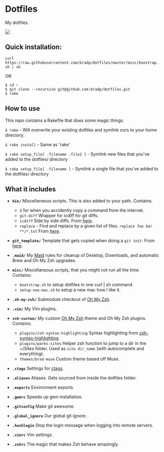 # Dotfiles

My dotfiles.

![](http://gifsb.in/codes/floppy-discs.gif)

## Quick installation:

```curl https://raw.githubusercontent.com/bradp/dotfiles/master/misc/boostrap.sh | sh```

*OR*

```
$ cd ~
$ git clone --recursive git@github.com:bradp/dotfiles.git
$ rake
```

## How to use

This repo contains a Rakefile that does some magic things.

``` $ rake ``` - Will overwrite your existing dotfiles and symlink ours to your home directory.

``` $ rake install ``` - Same as 'rake'

``` $ rake setup_file[ .filename .file2 ] ``` - Symlink new files that you've added to the dotfiles/ directory

``` $ rake setup_file[ .filename ] ``` - Symlink a single file that you've added to the dotfiles/ directory


## What it includes

* **`bin/`** Miscellaneous scripts. This is also added to your path. Contains:
 	* `$` for when you accidently copy a command from the internet.
 	* `git-diff` Wrapper for icdiff for git diffs.
 	* `icdiff` Side by side diffs. From [here](http://www.jefftk.com/icdiff).
 	* `replace` - Find and replace by a given list of files. `replace foo bar **/*.txt` From [here](https://github.com/thoughtbot/dotfiles/blob/master/bin/replace).

* **`git_template/`**
 	Template that gets copied when doing a `git init`. From [here](http://tbaggery.com/2011/08/08/effortless-ctags-with-git.html).
* **`.maid/`**
 	My [Maid](https://github.com/benjaminoakes/maid) rules for cleanup of Desktop, Downloads, and automatic Brew and Oh My Zsh upgrades.
* **`misc/`** Miscellaneous scripts, that you might not run all the time. Contains:
 	* `bootstrap.sh` to setup dotfiles in one curl | sh command.
 	* `setup-new-mac.sh` to setup a new mac how I like it.

* **`.oh-my-zsh/`** Submodule checkout of [Oh My Zsh](https://github.com/robbyrussell/oh-my-zsh).
* **`.vim/`**
 	My Vim plugins.
* **`zsh-custom/`** My custom [Oh My Zsh](https://github.com/robbyrussell/oh-my-zsh) theme and Oh My Zsh plugins. Contains:
 	* `plugins/zsh-syntax-highlighting` Syntax highlighting from [zsh-syntax-highlighting](https://github.com/zsh-users/zsh-syntax-highlighting).
 	* `plugins/parbs-sites` Helper zsh function to jump to a dir in the ~/Sites folder. Used as `site dir_name` (with autocomplete and everything).
 	* `themes/brad-muse` Custom theme based off Muse.

* **`.ctags`** Settings for [ctags](http://ctags.sourceforge.net/).
* **`.aliases`** Aliases. Gets sourced from inside the dotfiles folder.
* **`.exports`** Environment exports.
* **`.gemrc`** Speeds up gem installation.
* **`.gitconfig`** Make git awesome.
* **`.global_ignore`** Our global git ignore.
* **`.hushlogin`** Stop the login message when logging into remote servers.
* **`.vimrc`** Vim settings.
* **`.zshrc`** The magic that makes Zsh behave amazingly.
